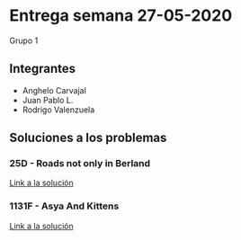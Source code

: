 # Entrega semana 27-05-2020

Grupo 1

## Integrantes

- Anghelo Carvajal
- Juan Pablo L.
- Rodrigo Valenzuela

## Soluciones a los problemas

### 25D - Roads not only in Berland

[Link a la solución](https://codeforces.com/contest/25/submission/81624276)

### 1131F - Asya And Kittens

[Link a la solución](https://codeforces.com/contest/1131/submission/81631842)
